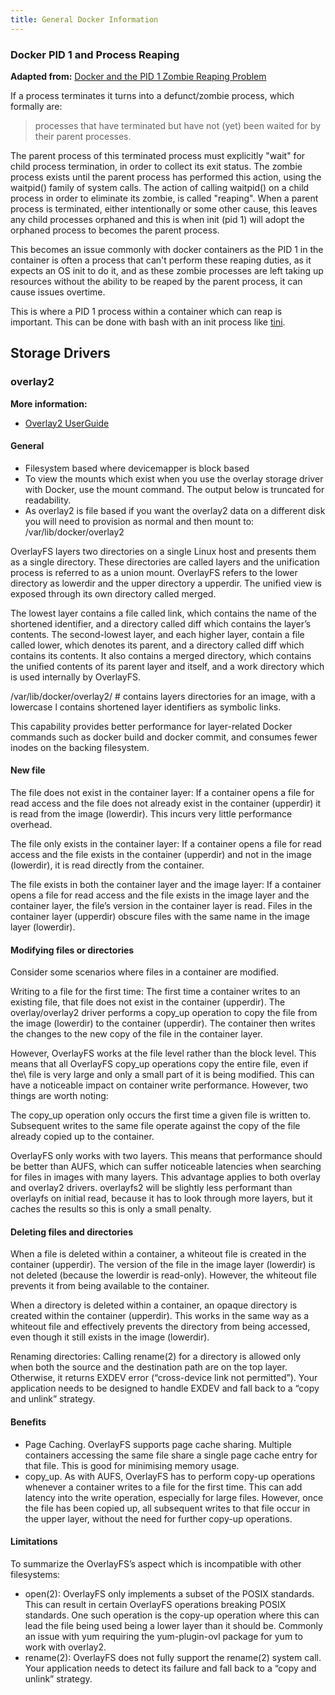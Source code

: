 ```yaml
---
title: General Docker Information
---
```


### Docker PID 1 and Process Reaping

**Adapted from:** [Docker and the PID 1 Zombie Reaping Problem](https://blog.phusion.nl/2015/01/20/docker-and-the-pid-1-zombie-reaping-problem/)

If a process terminates it turns into a defunct/zombie process, which formally are:

> processes that have terminated but have not (yet) been waited for by their parent processes.

The parent process of this terminated process must explicitly "wait" for child process termination, in order to collect its exit status. The zombie process exists until the parent process has performed this action, using the waitpid() family of system calls. The action of calling waitpid() on a child process in order to eliminate its zombie, is called "reaping". When a parent process is terminated, either intentionally or some other cause, this leaves any child processes orphaned and this is when init (pid 1) will adopt the orphaned process to becomes the parent process.

This becomes an issue commonly with docker containers as the PID 1 in the container is often a process that can't perform these reaping duties, as it expects an OS init to do it, and as these zombie processes are left taking up resources without the ability to be reaped by the parent process, it can cause issues overtime.

This is where a PID 1 process within a container which can reap is important. This can be done with bash with an init process like [tini](https://github.com/krallin/tini).

## Storage Drivers

### overlay2

**More information:**

- [Overlay2 UserGuide](https://docs.docker.com/engine/userguide/storagedriver/overlayfs-driver)

#### General

- Filesystem based where devicemapper is block based
- To view the mounts which exist when you use the overlay storage driver with Docker, use the mount command. The output below is truncated for readability.
- As overlay2 is file based if you want the overlay2 data on a different disk you will need to provision as normal and then mount to:
  /var/lib/docker/overlay2

OverlayFS layers two directories on a single Linux host and presents them as a single directory. These directories are called layers and the unification process is referred to as a union mount. OverlayFS refers to the lower directory as lowerdir and the upper directory a upperdir. The unified view is exposed through its own directory called merged.

The lowest layer contains a file called link, which contains the name of the shortened identifier, and a directory called diff which contains the layer’s contents. The second-lowest layer, and each higher layer, contain a file called lower, which denotes its parent, and a directory called diff which contains its contents. It also contains a merged directory, which contains the unified contents of its parent layer and itself, and a work directory which is used internally by OverlayFS.

/var/lib/docker/overlay2/ # contains layers directories for an image, with a lowercase l contains shortened layer identifiers as symbolic links.

This capability provides better performance for layer-related Docker commands such as docker build and docker commit, and consumes fewer inodes on the backing filesystem.

#### New file

The file does not exist in the container layer: If a container opens a file for read access and the file does not already exist in the container (upperdir) it is read from the image (lowerdir). This incurs very little performance overhead.

The file only exists in the container layer: If a container opens a file for read access and the file exists in the container (upperdir) and not in the image (lowerdir), it is read directly from the container.

The file exists in both the container layer and the image layer: If a container opens a file for read access and the file exists in the image layer and the container layer, the file’s version in the container layer is read. Files in the container layer (upperdir) obscure files with the same name in the image layer (lowerdir).

#### Modifying files or directories

Consider some scenarios where files in a container are modified.

Writing to a file for the first time: The first time a container writes to an existing file, that file does not exist in the container (upperdir). The overlay/overlay2 driver performs a copy_up operation to copy the file from the image (lowerdir) to the container (upperdir). The container then writes the changes to the new copy of the file in the container layer.

However, OverlayFS works at the file level rather than the block level. This means that all OverlayFS copy_up operations copy the entire file, even if the\ file is very large and only a small part of it is being modified. This can have a noticeable impact on container write performance. However, two things are worth noting:

The copy_up operation only occurs the first time a given file is written to. Subsequent writes to the same file operate against the copy of the file already copied up to the container.

OverlayFS only works with two layers. This means that performance should be better than AUFS, which can suffer noticeable latencies when searching for files in images with many layers. This advantage applies to both overlay and overlay2 drivers. overlayfs2 will be slightly less performant than overlayfs on initial read, because it has to look through more layers, but it caches the results so this is only a small penalty.

#### Deleting files and directories

When a file is deleted within a container, a whiteout file is created in the container (upperdir). The version of the file in the image layer (lowerdir) is not deleted (because the lowerdir is read-only). However, the whiteout file prevents it from being available to the container.

When a directory is deleted within a container, an opaque directory is created within the container (upperdir). This works in the same way as a whiteout file and effectively prevents the directory from being accessed, even though it still exists in the image (lowerdir).

Renaming directories: Calling rename(2) for a directory is allowed only when both the source and the destination path are on the top layer. Otherwise, it returns EXDEV error (“cross-device link not permitted”). Your application needs to be designed to handle EXDEV and fall back to a “copy and unlink” strategy.

#### Benefits

- Page Caching. OverlayFS supports page cache sharing. Multiple containers accessing the same file share a single page cache entry for that file. This is good for minimising memory usage.
- copy_up. As with AUFS, OverlayFS has to perform copy-up operations whenever a container writes to a file for the first time. This can add latency into the write operation, especially for large files. However, once the file has been copied up, all subsequent writes to that file occur in the upper layer, without the need for further copy-up operations.

#### Limitations

To summarize the OverlayFS’s aspect which is incompatible with other filesystems:

- open(2): OverlayFS only implements a subset of the POSIX standards. This can result in certain OverlayFS operations breaking POSIX standards. One such operation is the copy-up operation where this can lead the file being used being a lower layer than it should be. Commonly an issue with yum requiring the yum-plugin-ovl package for yum to work with overlay2.
- rename(2): OverlayFS does not fully support the rename(2) system call. Your application needs to detect its failure and fall back to a “copy and unlink” strategy.
